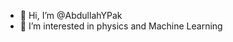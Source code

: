 - 👋 Hi, I’m @AbdullahYPak
- 👀 I’m interested in physics and Machine Learning

<!---
AbdullahYPak/AbdullahYPak is a ✨ special ✨ repository because its `README.md` (this file) appears on your GitHub profile.
You can click the Preview link to take a look at your changes.
--->
